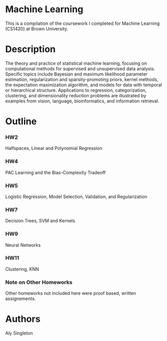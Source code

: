 # Machine Learning

This is a compilation of the coursework I completed for Machine Learning (CS1420) at Brown University.

# Description

The theory and practice of statistical machine learning, focusing on computational methods for supervised and unsupervised data analysis. Specific topics include Bayesian and maximum likelihood parameter estimation, regularization and sparsity-promoting priors, kernel methods, the expectation maximization algorithm, and models for data with temporal or hierarchical structure. Applications to regression, categorization, clustering, and dimensionality reduction problems are illustrated by examples from vision, language, bioinformatics, and information retrieval.

# Outline

### HW2
Halfspaces, Linear and Polynomial Regression

### HW4
PAC Learning and the Bias-Complexity Tradeoff

### HW5
Logistic Regression, Model Selection, Validation, and Regularization

### HW7
Decision Trees, SVM and Kernels

### HW9
Neural Networks

### HW11
Clustering, KNN

### Note on Other Homeworks
Other homeworks not included here were proof based, written assignements.

# Authors

Aly Singleton
